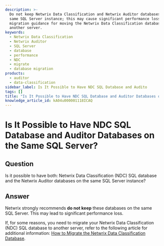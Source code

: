 ```yaml
---
description: >-
  Do not keep Netwrix Data Classification and Netwrix Auditor databases on the
  same SQL Server instance; this may cause significant performance loss. See
  migration guidance for moving the Netwrix Data Classification database to
  another server.
keywords:
  - Netwrix Data Classification
  - Netwrix Auditor
  - SQL Server
  - database
  - performance
  - NDC
  - migrate
  - database migration
products:
  - auditor
  - data-classification
sidebar_label: Is It Possible to Have NDC SQL Database and Audito
tags: []
title: "Is It Possible to Have NDC SQL Database and Auditor Databases on the Same SQL Server?"
knowledge_article_id: kA04u000001118ICAQ
---
```


# Is It Possible to Have NDC SQL Database and Auditor Databases on the Same SQL Server?

## Question

Is it possible to have both: Netwrix Data Classification (NDC) SQL database and the Netwrix Auditor databases on the same SQL Server instance?

## Answer

Netwrix strongly recommends **do not keep** these databases on the same SQL Server. This may lead to significant performance loss.

If, for some reasons, you need to migrate your Netwrix Data Classification (NDC) SQL database to another server, refer to the following article for additional information: [How to Migrate the Netwrix Data Classification Database](/docs/kb/dataclassification/how-to-migrate-the-netwrix-data-classification-database.md).
